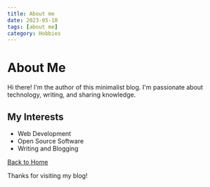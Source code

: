 ```yaml
---
title: About me
date: 2023-05-10
tags: [about me]
category: Hobbies
---
```

# About Me

Hi there! I'm the author of this minimalist blog. I'm passionate about technology, writing, and sharing knowledge.

## My Interests

<ul class="list-group">
  <li class="list-group-item">Web Development</li>
  <li class="list-group-item">Open Source Software</li>
  <li class="list-group-item">Writing and Blogging</li>
</ul>

<a href="/blog-project/public/" class="btn btn-primary mt-3">Back to Home</a>

Thanks for visiting my blog!
